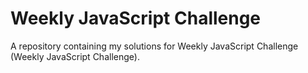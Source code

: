 # Weekly JavaScript Challenge

A repository containing my solutions for Weekly JavaScript Challenge (Weekly JavaScript Challenge).
